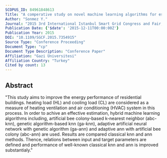 ```yaml
---
SCOPUS_ID: 84961848613
Title: "A comperative study on novel machine learning algorithms for estimation of energy performance of residential buildings"
Author: "Sonmez Y."
Journal: "2015 3rd International Istanbul Smart Grid Congress and Fair, ICSG 2015"
Publication Date: {'$date': '2015-12-11T00:00:00Z'}
Publication Year: 2015
DOI: "10.1109/SGCF.2015.7354915"
Source Type: "Conference Proceeding"
Document Type: "cp"
Document Type Description: "Conference Paper"
Affiliation: "Gazi Üniversitesi"
Affiliation Country: "Turkey"
Cited by count: 13
---
```


## Abstract
"This study aims to improve the energy performance of residential buildings. heating load (HL) and cooling load (CL) are considered as a measure of heating ventilation and air conditioning (HVAC) system in this process. In order to achive an effective estimation, hybrid machine learning algorithms including, artificial bee colony-based k-nearest neighbor (abc-knn), genetic algorithm-based knn (ga-knn), adaptive artificial neural network with genetic algorithm (ga-ann) and adaptive ann with artificial bee colony (abc-ann) are used. Results are compared classical knn and ann methods. Thence, relations between input and target parameters are defined and performance of well-known classical knn and ann is improved substantialy."
